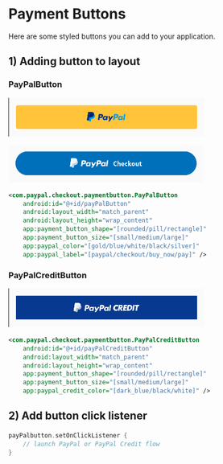 # Payment Buttons

Here are some styled buttons you can add to your application.

## 1) Adding button to layout

### PayPalButton

![paypal_button_1](../../../static/paypal_button_1.png)

![paypal_button_2](../../../static/paypal_button_2.png)

```xml
<com.paypal.checkout.paymentbutton.PayPalButton
    android:id="@+id/payPalButton"
    android:layout_width="match_parent"
    android:layout_height="wrap_content"
    app:payment_button_shape="[rounded/pill/rectangle]"
    app:payment_button_size="[small/medium/large]"
    app:paypal_color="[gold/blue/white/black/silver]"
    app:paypal_label="[paypal/checkout/buy_now/pay]" />
```

### PayPalCreditButton

![paypal_button_1](../../../static/paypal_credit_button.png)

```xml
<com.paypal.checkout.paymentbutton.PayPalCreditButton
    android:id="@+id/payPalCreditButton"
    android:layout_width="match_parent"
    android:layout_height="wrap_content"
    app:payment_button_shape="[rounded/pill/rectangle]"
    app:payment_button_size="[small/medium/large]"
    app:paypal_credit_color="[dark_blue/black/white]" />
```

## 2) Add button click listener

```kotlin
payPalbutton.setOnClickListener {
    // launch PayPal or PayPal Credit flow        
}
```